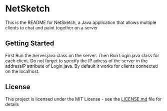 # NetSketch

This is the README for NetSketch, a Java application that allows multiple clients to chat and paint together on a server

## Getting Started

First Run the Server.java class on the server.
Then Run Login.java class for each client. Do not forget to specify the IP adress of the server in the addressIP attribute of Login.java. By default it works for clients connected on the localhost.

## License

This project is licensed under the MIT License - see the [LICENSE.md](LICENSE.md) file for details
